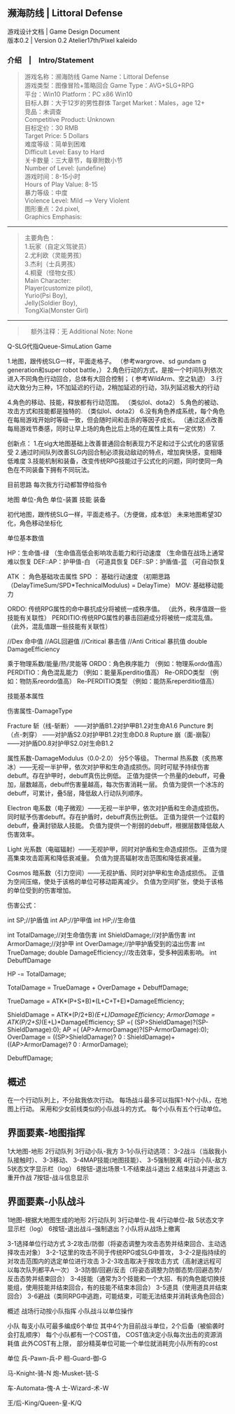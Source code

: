 ## 濒海防线 | Littoral Defense
游戏设计文档 | Game Design Document  
版本0.2 | Version 0.2
Atelier17th/Pixel kaleido

### 介绍　|　Intro/Statement  
> 游戏名称：濒海防线 
Game Name：Littoral Defense  
游戏类型：图像冒险+策略回合 
Game Type：AVG+SLG+RPG  
平台：Win10 
Platform：PC x86 Win10  
目标人群：大于12岁的男性群体 
Target Market：Males，age 12+    
竞品：未调查  
Competitive Product: Unknown  
目标定价：30 RMB  
Target Price: 5 Dollars  
难度等级：简单到困难  
Difficult Level: Easy to Hard  
关卡数量：三大章节，每章附数小节  
Number of Level: (undefine)  
游戏时间：8-15小时  
Hours of Play Value: 8-15  
暴力等级：中度  
Violence Level: Mild --> Very Violent  
> 图形重点：2d.pixel,  
Graphics Emphasis:  
---
> 主要角色：  
1.玩家（自定义驾驶员）  
2.尤利欧（灵能男孩）   
3.杰利（士兵男孩）  
4.桐夏（怪物女孩）  
Main Character:   
Player(customize pilot),   
Yurio(Psi Boy),  
Jelly(Soldier Boy),  
TongXia(Monster Girl)  
---
>　额外注释：无
Additional Note: None

Q-SLG代指Queue-SimuLation Game

1.地图，跟传统SLG一样，平面走格子。
（参考wargrove、sd gundam g generation和super robot battle，）
2.角色行动的方式，是按一个时间队列依次进入不同角色行动回合，总体有大回合控制；
 ( 参考WildArm、空之轨迹）
3.行动大致分为三种，1不加延迟的行动，2稍加延迟的行动，3队列延迟极大的行动

4.角色的移动、技能，释放都有行动范围。
（类似lol、dota2）
5.角色的被动、攻击方式和技能都是独特的.
（类似lol、dota2）
6.没有角色养成系统，每个角色在每局游戏开始时等级一致，但会随时间和击杀的等因子成长。
（通过这点改善每局游戏节奏感，同时让早上场的角色比后上场的在属性上具有一定优势）
7.

创新点：
1.在slg大地图基础上改善普通回合制表现力不足和过于公式化的感官感受
2.通过时间队列改善SLG内回合制必须我动敌动的特点，增加爽快感，变相降低难度
3.技能机制和装备，改变传统RPG技能过于公式化的问题，同时使同一角色在不同装备下拥有不同玩法。

目前思路
每次我方行动都暂停给指令

地图
单位-角色
单位-装置
技能
装备

初代地图，跟传统SLG一样，平面走格子。（方便做，成本低）
未来地图希望3D化，角色移动坐标化

单位基本数值

HP：生命值-绿
（生命值高低会影响攻击能力和行动速度
（生命值在战场上通常难以恢复
DEF::AP：护甲值-白
（可道具恢复
DEF::SP：护盾值-蓝
（可自动恢复

ATK ：   角色基础攻击属性
SPD ：    基础行动速度
（初期思路（DelayTimeSum/SPD*TechnicalModulus) = DelayTime）
MOV:     基础移动能力

ORDO:    传统RPG属性的命中暴抗成分将被统一成秩序值。
（此外，秩序值跟一些技能有关联性）
PERDITIO:传统RPG属性的暴击回避成分将被统一成混乱值。
（此外，混乱值跟一些技能有关联性）

//Dex 命中值
//AGL回避值
//Critical 暴击值
//Anti Critical 暴抗值
double DamageEfficiency

乘于物理系数/能量/热/灵能等
ORDO：角色秩序能力
（例如：物理系ordo值高）    
PERDITIO：角色混乱能力
（例如：能量系perditio值高）
Re-ORDO类型
（例如：物防系reordo值高）
Re-PERDITIO类型
（例如：能防系reperditio值高）

技能基本属性

伤害属性-DamageType

Fracture     斩（线-斩断）     ——对护盾B1.2对护甲B1.2对生命A1.6
Puncture    刺（点-刺穿）     ——对护盾S2.0对护甲B1.2对生命D0.8
Rupture      崩（面-崩裂）     ——对护盾D0.8对护甲S2.0对生命B1.2

属性系数-DamageModulus（0.0-2.0）
分5个等级。
Thermal    热系数（炙热寒冰）——无视一半护甲，依次对护甲和生命造成损伤。同时可赋予持续伤害debuff。存在护甲时，debuff真伤比例低。
正值为提供一个热量的debuff，可叠加，层数越高，debuff伤害量越高，每次伤害消耗一层。
负值为提供一个冰冻的debuff，可累计，叠5层，降低敌人行动队列顺序。

Electron    电系数（电子微观）——无视一半护甲，依次对护盾和生命造成损伤。同时赋予伤害debuff。存在护盾时，debuff真伤比例低。
正值为提供一个过载的debuff，叠满封锁敌人技能。
负值为提供一个削弱的debuff，根据层数降低敌人伤害效率。

Light         光系数（电磁辐射）——无视护甲，同时对护盾和生命造成损伤。
正值为提高集束攻击距离和降低衰减量。
负值为提高辐射攻击范围和降低衰减量。

Cosmos    暗系数（引力空间）——无视护盾、同时对护甲和生命造成损伤。
正值为空间压缩，使处于该格的单位可移动距离减少。
负值为空间扩张，使处于该格的单位受到的伤害增加。

伤害公式：

int    SP;//护盾值
int    AP;//护甲值
int    HP;//生命值

int    TotalDamage;//对生命值伤害
int    ShieldDamage;//对护盾伤害
int    ArmorDamage;//对护甲
int    OverDamage;//护甲护盾受到的溢出伤害
int    TrueDamage;
double DamageEfficiency;//攻击效率，受多种因素影响。
int    DebuffDamage

HP -= TotalDamage;

TotalDamage =    TrueDamage    +    OverDamage + DebuffDamage;

TrueDamage =    ATK*(P+S+B)*(L+C+T+E)*DamageEfficiency;

ShieldDamage = ATK*(P/2+B)*(E+L)*DamageEfficiency;
ArmorDamage = ATK*(P/2+S)*(E+L)*DamageEfficiency;
SP =(    (SP>ShieldDamage)?(SP-ShieldDamage):0);
AP =(    (AP>ArmorDamage)?(SP-ArmorDamage):0);
OverDamage =    ((SP>ShieldDamage)? 0 : ShieldDamage)+((AP>ArmorDamage)? 0 : ArmorDamage);

DebuffDamage;

概述
---------------------------
在一个行动队列上，不分敌我依次行动。
每场战斗最多可以指挥1-N个小队，在地图上行动。
采用和少女前线类似的小队战斗的方式。
每个小队有五个行动单位。

界面要素-地图指挥
----------------------------
1大地图-地形
2行动队列
3行动小队-我方
3-1小队行动选项：
3-2战斗（当敌我小队接触时）、
3-3移动、
3-4MAP技能(地图技能）、
3-5强制脱离
4行动小队-敌方
5状态文字显示栏（log）
6按钮-退出场景-1.不结束战斗退出 2.结束战斗并退出 3.重开作战
7按钮-战斗信息显示

界面要素-小队战斗
----------------------------
1地图-根据大地图生成的地形
2行动队列
3行动单位-我
4行动单位-敌
5状态文字显示栏（log）
6按钮-退出战斗-强制退出？小队将从战场上撤离

3-1选择单位行动方式
3-2攻击/防御（将姿态调整为攻击态势并结束回合、主动选择攻击对象）
3-2-1这里的攻击不同于传统RPG或SLG中普攻，
3-2-2是指持续的对攻击范围内的选定单位进行攻击
3-2-3攻击取决于按攻击方式（高射速远程可以每次队列都平A一次）
3-3防御/回避/反击（将姿态调整为防御态势/回避态势/反击态势并结束回合）
3-4技能（通常为3个技能和一个大招、有的角色能切换技能组，使用技能并结束回合，有的技能不结束本回合）
3-5道具（使用道具并结束回合）
3-6避战（类同RPG中逃跑，可能结束，可能无法结束并消耗该角色回合）

概述
战场行动按小队指挥
小队战斗以单位操作

小队
每支小队可最多编成6个单位
其中4个为目前战斗单位，2个后备（被偷袭时会打乱顺序）
每个小队都有一个COST值，
COST值决定小队每次出击的资源消耗值
此外COST有上限，
部分精英单位可能一个单位就消耗完小队所有的cost

单位
兵-Pawn-兵-P
相-Guard-御-G

马-Knight-骑-N
炮-Musket-铳-S

车-Automata-傀-A
士-Wizard-术-W

王/后-King/Queen-皇-K/Q





